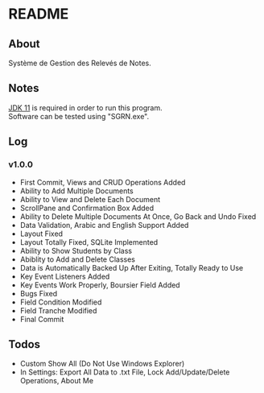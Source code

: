 # README

## About

Système de Gestion des Relevés de Notes.

## Notes

[JDK 11](https://www.oracle.com/java/technologies/javase/jdk11-archive-downloads.html) is required in order to run this program.<br/>
Software can be tested using "SGRN.exe".

## Log

### v1.0.0

- First Commit, Views and CRUD Operations Added
- Ability to Add Multiple Documents
- Ability to View and Delete Each Document
- ScrollPane and Confirmation Box Added
- Ability to Delete Multiple Documents At Once, Go Back and Undo Fixed
- Data Validation, Arabic and English Support Added
- Layout Fixed
- Layout Totally Fixed, SQLite Implemented
- Ability to Show Students by Class
- Abiblity to Add and Delete Classes
- Data is Automatically Backed Up After Exiting, Totally Ready to Use
- Key Event Listeners Added
- Key Events Work Properly, Boursier Field Added
- Bugs Fixed
- Field Condition Modified
- Field Tranche Modified
- Final Commit

## Todos

- Custom Show All (Do Not Use Windows Explorer)
- In Settings: Export All Data to .txt File, Lock Add/Update/Delete Operations, About Me
